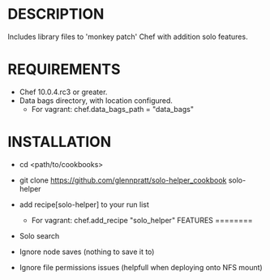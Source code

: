 DESCRIPTION
===========

Includes library files to 'monkey patch' Chef with addition solo features.

REQUIREMENTS
============

 - Chef 10.0.4.rc3 or greater.
 - Data bags directory, with location configured.
   - For vagrant: chef.data_bags_path = "data_bags"

INSTALLATION
============

 - cd <path/to/cookbooks>
 - git clone https://github.com/glennpratt/solo-helper_cookbook solo-helper
 - add recipe[solo-helper] to your run list
   - For vagrant: chef.add_recipe "solo_helper"
FEATURES
========

 - Solo search
 - Ignore node saves (nothing to save it to)
 - Ignore file permissions issues (helpfull when deploying onto NFS mount)

